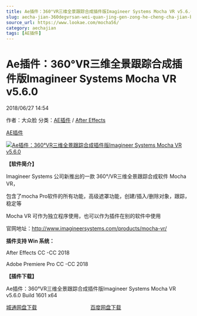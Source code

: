 ```yaml
---
title: Ae插件：360°VR三维全景跟踪合成插件版Imagineer Systems Mocha VR v5.6.0
slug: aecha-jian-360degvrsan-wei-quan-jing-gen-zong-he-cheng-cha-jian-ban-imagineer-systems-mocha-vr-v5-6-0
source_url: https://www.lookae.com/mocha56/
category: aechajian
tags: [AE插件]
---
```

# Ae插件：360°VR三维全景跟踪合成插件版Imagineer Systems Mocha VR v5.6.0

2018/06/27 14:54

作者：大众脸
分类：[AE插件](https://www.lookae.com/after-effects/aechajian/) / [After Effects](https://www.lookae.com/after-effects/)

[AE插件](https://www.lookae.com/tag/ae%e6%8f%92%e4%bb%b6/)

[![Ae插件：360°VR三维全景跟踪合成插件版Imagineer Systems Mocha VR v5.6.0](https://www.lookae.com/wp-content/uploads/2017/02/mocha-vr-Plug-in.jpg "Ae插件：360°VR三维全景跟踪合成插件版Imagineer Systems Mocha VR v5.6.0-LookAE.com")](https://www.lookae.com/wp-content/uploads/2017/02/mocha-vr-Plug-in.jpg)

**【软件简介】**

Imagineer Systems 公司新推出的一款 360°/VR三维全景跟踪合成软件 Mocha VR，

包含了mocha Pro软件的所有功能，高级遮罩功能，创建/插入/删除对象，跟踪，稳定等

Mocha VR 可作为独立程序使用，也可以作为插件在别的软件中使用

官网地址：http://www.imagineersystems.com/products/mocha-vr/

**插件支持 Win 系统：**

After Effects CC -CC 2018

Adobe Premiere Pro CC -CC 2018

**【插件下载】**

Ae插件：360°VR三维全景跟踪合成插件版Imagineer Systems Mocha VR v5.6.0 Build 1601 x64

[城通网盘下载](https://lookae.ctfile.com/fs/680462-296044651)                                     [百度网盘下载](https://pan.baidu.com/s/1zmg6hPrAVGfECO9RYATydQ)
